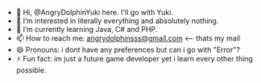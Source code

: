 - 👋 Hi, @AngryDolphinYuki here. I'll go with Yuki. 
- 👀 I’m interested in literally everything and absolutely nothing.
- 🌱 I’m currently learning Java, C# and PHP.
- 📫 How to reach me: angrydolphinsss@gmail.com  <-- thats my mail 
- 😄 Pronouns: i dont have any preferences but can i go with "Error"?
- ⚡ Fun fact: im just a future game developer yet i learn every other thing possible.

<!---
AngryDolphinYuki/AngryDolphinYuki is a ✨ special ✨ repository because its `README.md` (this file) appears on your GitHub profile.
You can click the Preview link to take a look at your changes.
--->
